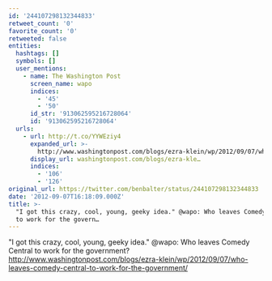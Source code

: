 ```yaml
---
id: '244107298132344833'
retweet_count: '0'
favorite_count: '0'
retweeted: false
entities:
  hashtags: []
  symbols: []
  user_mentions:
    - name: The Washington Post
      screen_name: wapo
      indices:
        - '45'
        - '50'
      id_str: '913062595216728064'
      id: '913062595216728064'
  urls:
    - url: http://t.co/YYWEziy4
      expanded_url: >-
        http://www.washingtonpost.com/blogs/ezra-klein/wp/2012/09/07/who-leaves-comedy-central-to-work-for-the-government/
      display_url: washingtonpost.com/blogs/ezra-kle…
      indices:
        - '106'
        - '126'
original_url: https://twitter.com/benbalter/status/244107298132344833
date: '2012-09-07T16:18:09.000Z'
title: >-
  "I got this crazy, cool, young, geeky idea." @wapo: Who leaves Comedy Central
  to work for the govern…
---
```


"I got this crazy, cool, young, geeky idea." @wapo: Who leaves Comedy Central to work for the government? http://www.washingtonpost.com/blogs/ezra-klein/wp/2012/09/07/who-leaves-comedy-central-to-work-for-the-government/